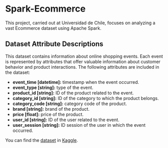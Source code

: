 # Spark-Ecommerce

This project, carried out at Universidad de Chile, focuses on analyzing a vast Ecommerce dataset using Apache Spark. 

## Dataset Attribute Descriptions

This dataset contains information about online shopping events. Each event is represented by attributes
that offer valuable information about customer behavior and product interactions. The following attributes are
included in the dataset:

- **event_time \[datetime]:** timestamp when the event occurred.
- **event_type \[string]:** type of the event.
- **product_id \[string]:** ID of the product related to the event.
- **category_id \[string]:** ID of the category to which the product belongs.
- **category_code \[string]:** category code of the product.
- **brand \[string]:** brand of the product.
- **price \[float]:** price of the product.
- **user_id \[string]:** ID of the user related to the event.
- **user_session \[string]:** ID session of the user in which the event occurred.

You can find the [dataset](https://www.kaggle.com/datasets/mkechinov/ecommerce-events-history-in-cosmetics-shop)
in [Kaggle](www.kaggle.com/).


